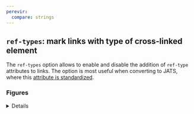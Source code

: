 ```yaml
---
perevir:
  compare: strings
---
```


## `ref-types`: mark links with type of cross-linked element

The `ref-types` option allows to enable and disable the addition of
`ref-type` attributes to links. The option is most useful when
converting to JATS, where this [attribute is standardized][ref-type].

[ref-type]: https://jats.nlm.nih.gov/articleauthoring/tag-library/1.2/attribute/ref-type.html

### Figures

<details>

The example below is using JATS as output, because element identifiers
are easily visible there.

``` markdown {#input}
---
querverweis:
  ref-types: true
---

![A beautiful sunset.](sunset.jpg){#sunset}

See figure [](#sunset) for a sunset.
```

Besides updating the link labels, the filter now also adds the
`ref-type` attribute to the link, augmenting the reference with semantic
information.

``` xml {#output format="jats"}
<fig id="sunset">
  <caption><p>A beautiful sunset.</p></caption>
  <graphic mimetype="image" mime-subtype="jpeg" xlink:href="sunset.jpg" />
</fig>
<p>See figure <xref alt="1" rid="sunset" ref-type="figure">1</xref> for
a sunset.</p>
```

</details>
